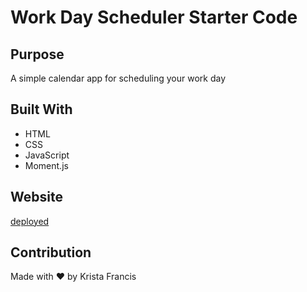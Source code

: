 # Work Day Scheduler Starter Code

## Purpose

A simple calendar app for scheduling your work day


## Built With

- HTML
- CSS
- JavaScript
- Moment.js

## Website

[deployed](https://kristafrancis.github.io/super-disco/)

## Contribution

Made with ❤️️ by Krista Francis
